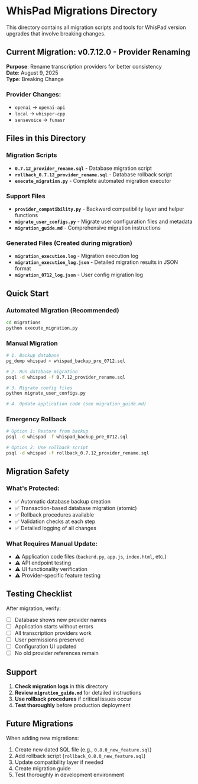 # WhisPad Migrations Directory

This directory contains all migration scripts and tools for WhisPad version upgrades that involve breaking changes.

## Current Migration: v0.7.12.0 - Provider Renaming

**Purpose**: Rename transcription providers for better consistency  
**Date**: August 9, 2025  
**Type**: Breaking Change  

### Provider Changes:
- `openai` → `openai-api`
- `local` → `whisper-cpp`  
- `sensevoice` → `funasr`

## Files in this Directory

### Migration Scripts
- **`0.7.12_provider_rename.sql`** - Database migration script
- **`rollback_0.7.12_provider_rename.sql`** - Database rollback script  
- **`execute_migration.py`** - Complete automated migration executor

### Support Files
- **`provider_compatibility.py`** - Backward compatibility layer and helper functions
- **`migrate_user_configs.py`** - Migrate user configuration files and metadata
- **`migration_guide.md`** - Comprehensive migration instructions

### Generated Files (Created during migration)
- **`migration_execution.log`** - Migration execution log
- **`migration_execution_log.json`** - Detailed migration results in JSON format
- **`migration_0712_log.json`** - User config migration log

## Quick Start

### Automated Migration (Recommended)
```bash
cd migrations
python execute_migration.py
```

### Manual Migration
```bash
# 1. Backup database
pg_dump whispad > whispad_backup_pre_0712.sql

# 2. Run database migration
psql -d whispad -f 0.7.12_provider_rename.sql

# 3. Migrate config files
python migrate_user_configs.py

# 4. Update application code (see migration_guide.md)
```

### Emergency Rollback
```bash
# Option 1: Restore from backup
psql -d whispad -f whispad_backup_pre_0712.sql

# Option 2: Use rollback script  
psql -d whispad -f rollback_0.7.12_provider_rename.sql
```

## Migration Safety

### What's Protected:
- ✅ Automatic database backup creation
- ✅ Transaction-based database migration (atomic)
- ✅ Rollback procedures available
- ✅ Validation checks at each step
- ✅ Detailed logging of all changes

### What Requires Manual Update:
- ⚠️ Application code files (`backend.py`, `app.js`, `index.html`, etc.)
- ⚠️ API endpoint testing
- ⚠️ UI functionality verification
- ⚠️ Provider-specific feature testing

## Testing Checklist

After migration, verify:
- [ ] Database shows new provider names
- [ ] Application starts without errors  
- [ ] All transcription providers work
- [ ] User permissions preserved
- [ ] Configuration UI updated
- [ ] No old provider references remain

## Support

1. **Check migration logs** in this directory
2. **Review `migration_guide.md`** for detailed instructions
3. **Use rollback procedures** if critical issues occur
4. **Test thoroughly** before production deployment

## Future Migrations

When adding new migrations:
1. Create new dated SQL file (e.g., `0.8.0_new_feature.sql`)
2. Add rollback script (`rollback_0.8.0_new_feature.sql`)
3. Update compatibility layer if needed
4. Create migration guide
5. Test thoroughly in development environment
